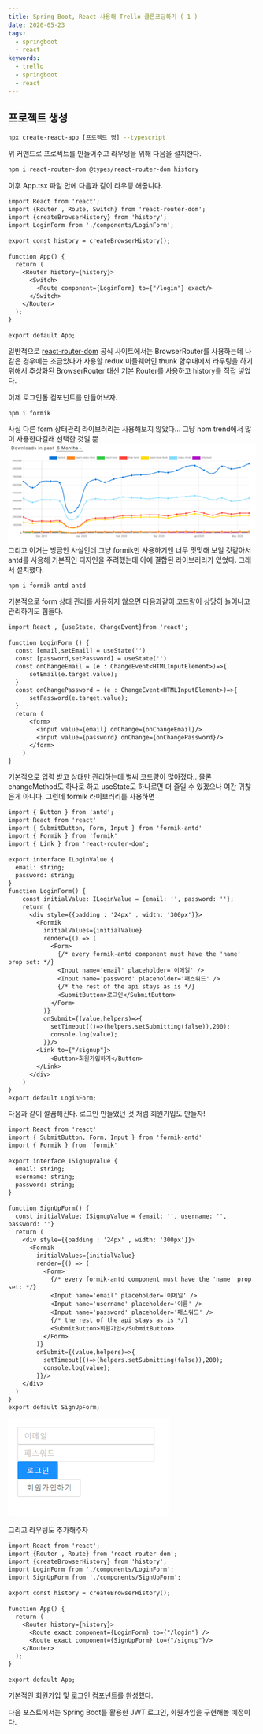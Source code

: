 ```yaml
---
title: Spring Boot, React 사용해 Trello 클론코딩하기 ( 1 )
date: 2020-05-23
tags:
  - springboot
  - react
keywords:
  - trello
  - springboot
  - react
---
```


## 프로젝트 생성
```bash
npx create-react-app [프로젝트 명] --typescript
```
위 커맨드로 프로젝트를 만들어주고 라우팅을 위해 다음을 설치한다.
```bash
npm i react-router-dom @types/react-router-dom history
``` 
이후 App.tsx 파일 안에 다음과 같이 라우팅 해줍니다.
```tsx
import React from 'react';
import {Router , Route, Switch} from 'react-router-dom';
import {createBrowserHistory} from 'history';
import LoginForm from './components/LoginForm';

export const history = createBrowserHistory();

function App() {
  return (
    <Router history={history}>
      <Switch>
        <Route component={LoginForm} to={"/login"} exact/>
      </Switch>
    </Router>
  );
}

export default App;

```
일반적으로 [react-router-dom]('https://reacttraining.com/react-router/web/guides/quick-start') 공식 사이트에서는 
BrowserRouter를 사용하는데 나 같은 경우에는 조금있다가 사용할 redux 미들웨어인 thunk 함수내에서 라우팅을 하기 위해서
추상화된 BrowserRouter 대신 기본 Router를 사용하고 history를 직접 넣었다.


이제 로그인폼 컴포넌트를 만들어보자. 
```nashorn js
npm i formik
``` 
사실 다른 form 상태관리 라이브러리는 사용해보지 않았다... 그냥 npm trend에서 많이 사용한다길래 선택한 것일 뿐
![](formik-npm-trend.png)
그리고 이거는 방금안 사실인데 그냥 formik만 사용하기엔 너무 밋밋해 보일 것같아서 antd를 사용해 기본적인 디자인을 주려했는데 
아예 결합된 라이브러리가 있었다. 그래서 설치했다.
```nashorn js
npm i formik-antd antd
```
기본적으로 form 상태 관리를 사용하지 않으면 다음과같이 코드량이 상당히 늘어나고 관리하기도 힘들다.

```tsx
import React , {useState, ChangeEvent}from 'react';

function LoginForm () {
  const [email,setEmail] = useState('')
  const [password,setPassword] = useState('')
  const onChangeEmail = (e : ChangeEvent<HTMLInputElement>)=>{
      setEmail(e.target.value);
  }
  const onChangePassword = (e : ChangeEvent<HTMLInputElement>)=>{
      setPassword(e.target.value);
  }
  return (
      <form>
        <input value={email} onChange={onChangeEmail}/>
        <input value={password} onChange={onChangePassword}/>
      </form>  
    )
}
``` 
기본적으로 입력 받고 상태만 관리하는데 벌써 코드량이 많아졌다.. 물론 changeMethod도 하나로 하고 useState도 하나로면 
더 줄일 수 있겠으나 여간 귀찮은게 아니다. 그런데 formik 라이브러리를 사용하면
```tsx
import { Button } from 'antd';
import React from 'react'
import { SubmitButton, Form, Input } from 'formik-antd'
import { Formik } from 'formik'
import { Link } from 'react-router-dom';

export interface ILoginValue {
  email: string;
  password: string;
}
function LoginForm() {
    const initialValue: ILoginValue = {email: '', password: ''};
    return (
      <div style={{padding : '24px' , width: '300px'}}>
        <Formik
          initialValues={initialValue}
          render={() => (
            <Form>
              {/* every formik-antd component must have the 'name' prop set: */}
              <Input name='email' placeholder='이메일' />
              <Input name='password' placeholder='패스워드' />
              {/* the rest of the api stays as is */}
              <SubmitButton>로그인</SubmitButton>
            </Form>
          )}
          onSubmit={(value,helpers)=>{
            setTimeout(()=>(helpers.setSubmitting(false)),200);
            console.log(value);
          }}/>
        <Link to={"/signup"}>
            <Button>회원가입하기</Button>
        </Link>
      </div>
    )
}
export default LoginForm;

```
다음과 같이 깔끔해진다. 로그인 만들었던 것 처럼 회원가입도 만들자!
```tsx
import React from 'react'
import { SubmitButton, Form, Input } from 'formik-antd'
import { Formik } from 'formik'

export interface ISignupValue {
  email: string;
  username: string;
  password: string;
}

function SignUpForm() {
  const initialValue: ISignupValue = {email: '', username: '', password: ''}
  return (
    <div style={{padding : '24px' , width: '300px'}}>
      <Formik
        initialValues={initialValue}
        render={() => (
          <Form>
            {/* every formik-antd component must have the 'name' prop set: */}
            <Input name='email' placeholder='이메일' />
            <Input name='username' placeholder='이름' />
            <Input name='password' placeholder='패스워드' />
            {/* the rest of the api stays as is */}
            <SubmitButton>회원가입</SubmitButton>
          </Form>
        )}
        onSubmit={(value,helpers)=>{
          setTimeout(()=>(helpers.setSubmitting(false)),200);
          console.log(value);
        }}/>
    </div>
  )
}
export default SignUpForm;

```
![](formik-login-form.png)

그리고 라우팅도 추가해주자
```tsx
import React from 'react';
import {Router , Route} from 'react-router-dom';
import {createBrowserHistory} from 'history';
import LoginForm from './components/LoginForm';
import SignUpForm from './components/SignUpForm';

export const history = createBrowserHistory();

function App() {
  return (
    <Router history={history}>
      <Route exact component={LoginForm} to={"/login"} />
      <Route exact component={SignUpForm} to={"/signup"}/>
    </Router>
  );
}

export default App;

```
기본적인 회원가입 및 로그인 컴포넌트를 완성했다.

다음 포스트에서는 Spring Boot를 활용한 JWT 로그인, 회원가입을 구현해볼 예정이다. 



